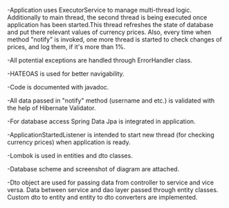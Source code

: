 -Application uses ExecutorService to manage multi-thread logic. Additionally to main thread,
the second thread is being executed once application has been started.This thread refreshes the state
of database and put there relevant values of currency prices. Also, every time when method "notify" is invoked,
one more thread is started to check changes of prices, and log them, if it's more than 1%.

-All potential exceptions are handled through ErrorHandler class.

-HATEOAS is used for better navigability.

-Code is documented with javadoc.

-All data passed in "notify" method (username and etc.) is validated with the help of Hibernate Validator.

-For database access Spring Data Jpa is integrated in application.

-ApplicationStartedListener is intended to start new thread (for checking currency prices) when application is ready.

-Lombok is used in entities and dto classes.

-Database scheme and screenshot of diagram are attached.

-Dto object are used for passing data from controller to service and vice versa. Data between service and dao layer
passed through entity classes. Custom dto to entity and entity to dto converters are implemented.





